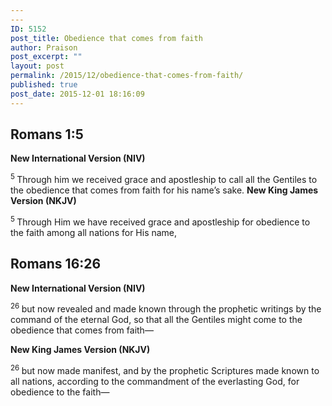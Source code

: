 ```yaml
---
---
ID: 5152
post_title: Obedience that comes from faith
author: Praison
post_excerpt: ""
layout: post
permalink: /2015/12/obedience-that-comes-from-faith/
published: true
post_date: 2015-12-01 18:16:09
---
```

<h2><strong><span class="passage-display-bcv">Romans 1:5</span></strong></h2>
<strong><span class="passage-display-version">New International Version (NIV)</span></strong>
<p class="chapter-1"><span id="en-NIV-27936" class="text Rom-1-5"><sup class="versenum">5 </sup>Through him we received grace and apostleship to call all the Gentiles to the obedience that comes from faith for his name’s sake.
</span><strong><span class="passage-display-bcv">
</span><span class="passage-display-version">New King James Version (NKJV)</span></strong></p>
<span id="en-NKJV-27936" class="text Rom-1-5"><sup class="versenum">5 </sup>Through Him we have received grace and apostleship for obedience to the faith among all nations for His name,</span>
<h2><strong><span class="passage-display-bcv">Romans 16:26</span></strong></h2>
<strong><span class="passage-display-version">New International Version (NIV)</span></strong>
<p class="top-05"><span id="en-NIV-28363" class="text Rom-16-26"><sup class="versenum">26 </sup>but now revealed and made known through the prophetic writings by the command of the eternal God, so that all the Gentiles might come to the obedience that comes from faith—</span></p>
<strong><span class="passage-display-version">New King James Version (NKJV)</span></strong>

<span id="en-NKJV-28363" class="text Rom-16-26"><sup class="versenum">26 </sup>but now made manifest, and by the prophetic Scriptures made known to all nations, according to the commandment of the everlasting God, for obedience to the faith—</span>

&nbsp;
